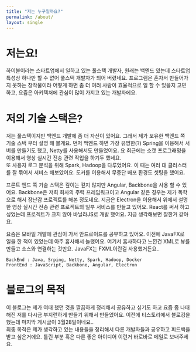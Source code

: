 ```yaml
---
title: "저는 누구일까요?"
permalink: /about/
layout: single
---
```


# 저는요!
하이볼이라는 스타트업에서 일하고 있는 풀스택 개발자, 원래는 백엔드 였는데 스타트업 특성상 하나만 할 수 없어 풀스택 개발자가 되어 버렸네요. 프로그램은 혼자서 만들어가지 못하는 창작물이라 어떻게 하면 좀 더 여러 사람이 효율적으로 일 할 수 있을지 고민하고, 요즘은 아키텍처에 관심이 많이 가지고 있는 개발자에요.

# 저의 기술 스택은?
저는 풀스택이지만 백엔드 개발에 좀 더 자신이 있어요. 그래서 제가 보유한 백엔드 쪽 기술 스택 부터 설명 해 볼게요. 먼저 백엔드 하면 가장 유명한(?) Spring을 이용해서 서버를 만들기도 했고, Netty를 사용해서도 만들었어요. 요 최근에는 소캣 프로그래밍을 이용해서 영상 실시간 전송 관련 작업을 하기두 했네요.   
또 사용자 로그 분석을 위해 Spark, Hadoop을 다루었어요. 이 때는 여러 대 클러스터를 잘 묶어서 서비스 해보았어요.
도커를 이용해서 무중단 배포 환경도 셋팅을 했어요. 
  
프론트 엔드 쪽 기술 스택은 깊이는 깊지 않지만 Angular, Backbone을 사용 할 수 있어요. Backbone은 저희 회사의 주력 프레임워크이고 Angular 같은 경우는 제가 독학으로 해서 장난감 프로젝트를 해본 정도네요. 
지금은 Electron을 이용해서 위에서 설명한 영상 실시간 전송 관련 프로젝트의 일부 서비스를 만들고 있어요. 
React를 써서 하고 싶었는데 프로젝트가 크지 않아 바닐라JS로 개발 했어요. 지금 생각해보면 잘한거 같아요.  

요즘은 모바일 개발에 관심이 가서 안드로이드를 공부하고 있어요. 이전에 JavaFX로 일을 한 적이 있었는데 아주 흡사해서 놀랬어요. 여기서 흡사하다고 느낀건 XML로 뷰를 만들고 소스와 연결하는 것만요. JavaFX는 FXML이란걸 사용했거든요.. 
```
BackEnd : Java, Srping, Netty, Spark, Hadoop, Docker
FrontEnd : JavaScript, Backbone, Angular, Electron
```

# 블로그의 목적
이 블로그는 제가 여태 했던 것을 깔끔하게 정리해서 공유하고 싶기도 하고 요즘 좀 나태해진 저를 다시금 부지런하게 만들기 위해서 만들었어요. 이전에 티스토리에서 블로깅을 했는데 마지막 게시글이 3월28일이네요..  
최종 목적은 제가 생각하고 있는 내용들을 정리해서 다른 개발자들과 공유하고 피드백을 받고 싶은거에요. 틀린 부분 혹은 다른 좋은 아이디어 이런거 바로바로 메일로 보내주세요.  